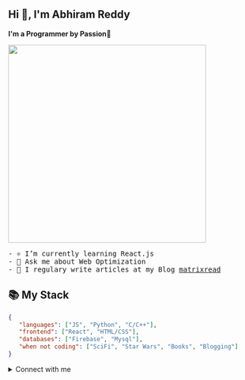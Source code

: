 ## Hi 👋, I'm Abhiram Reddy
**I'm a Programmer by Passion💖**

<img src="https://i.imgur.com/uW8h3bc.gif" width="400">
<samp>
<p>
- ⚛ I’m currently learning React.js<br>
- 💬 Ask me about Web Optimization<br>
- 📝 I regulary write articles at my Blog <a href="https://matrixread.com/">matrixread</a>
</p>
</samp>

## 📚 My Stack

```json
{
   "languages": ["JS", "Python", "C/C++"],
   "frontend": ["React", "HTML/CSS"],
   "databases": ["Firebase", "Mysql"],
   "when not coding": ["SciFi", "Star Wars", "Books", "Blogging"]
}
```
<details>
  <summary>Connect with me</summary>
<h3 align="left"></h3>
<a href="https://twitter.com/abhiramready" target="blank"><img align="center" src="https://cdn.jsdelivr.net/npm/simple-icons@3.0.1/icons/twitter.svg" alt="idealdeveloper_" height="30" width="40" /></a>
<a href="https://linkedin.com/in/abhiramready" target="blank"><img align="center" src="https://cdn.jsdelivr.net/npm/simple-icons@3.0.1/icons/linkedin.svg" alt="abhiramreddyduggempudi" height="30" width="40" /></a>
<a href="https://codepen.io/abhiramready" target="blank"><img align="center" src="https://cdn.jsdelivr.net/npm/simple-icons@3.0.1/icons/codepen.svg" alt="abhiram_reddy" height="30" width="40" /></a>
</details>

